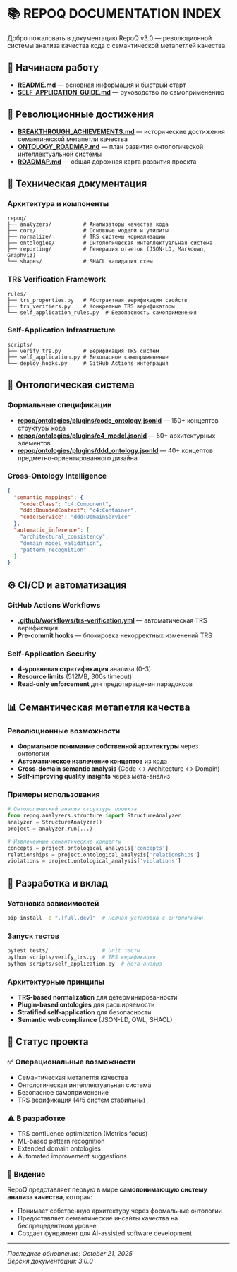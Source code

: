 # 📚 REPOQ DOCUMENTATION INDEX

Добро пожаловать в документацию RepoQ v3.0 — революционной системы анализа качества кода с семантической метапетлей качества.

## 🎯 Начинаем работу

- **[README.md](README.md)** — основная информация и быстрый старт
- **[SELF_APPLICATION_GUIDE.md](SELF_APPLICATION_GUIDE.md)** — руководство по самоприменению

## 🚀 Революционные достижения

- **[BREAKTHROUGH_ACHIEVEMENTS.md](BREAKTHROUGH_ACHIEVEMENTS.md)** — исторические достижения семантической метапетли качества
- **[ONTOLOGY_ROADMAP.md](ONTOLOGY_ROADMAP.md)** — план развития онтологической интеллектуальной системы
- **[ROADMAP.md](ROADMAP.md)** — общая дорожная карта развития проекта

## 🧠 Техническая документация

### Архитектура и компоненты
```
repoq/
├── analyzers/          # Анализаторы качества кода
├── core/               # Основные модели и утилиты  
├── normalize/          # TRS системы нормализации
├── ontologies/         # Онтологическая интеллектуальная система
├── reporting/          # Генерация отчетов (JSON-LD, Markdown, Graphviz)
└── shapes/             # SHACL валидация схем
```

### TRS Verification Framework
```
rules/
├── trs_properties.py   # Абстрактная верификация свойств
├── trs_verifiers.py    # Конкретные TRS верификаторы
└── self_application_rules.py  # Безопасность самоприменения
```

### Self-Application Infrastructure  
```
scripts/
├── verify_trs.py       # Верификация TRS систем
├── self_application.py # Безопасное самоприменение
└── deploy_hooks.py     # GitHub Actions интеграция
```

## 🔬 Онтологическая система

### Формальные спецификации
- **[repoq/ontologies/plugins/code_ontology.jsonld](repoq/ontologies/plugins/code_ontology.jsonld)** — 150+ концептов структуры кода
- **[repoq/ontologies/plugins/c4_model.jsonld](repoq/ontologies/plugins/c4_model.jsonld)** — 50+ архитектурных элементов
- **[repoq/ontologies/plugins/ddd_ontology.jsonld](repoq/ontologies/plugins/ddd_ontology.jsonld)** — 40+ концептов предметно-ориентированного дизайна

### Cross-Ontology Intelligence
```json
{
  "semantic_mappings": {
    "code:Class": "c4:Component",
    "ddd:BoundedContext": "c4:Container", 
    "code:Service": "ddd:DomainService"
  },
  "automatic_inference": [
    "architectural_consistency",
    "domain_model_validation", 
    "pattern_recognition"
  ]
}
```

## ⚙️ CI/CD и автоматизация

### GitHub Actions Workflows
- **[.github/workflows/trs-verification.yml](.github/workflows/trs-verification.yml)** — автоматическая TRS верификация
- **Pre-commit hooks** — блокировка некорректных изменений TRS

### Self-Application Security
- **4-уровневая стратификация** анализа (0-3)
- **Resource limits** (512MB, 300s timeout)
- **Read-only enforcement** для предотвращения парадоксов

## 📊 Семантическая метапетля качества

### Революционные возможности
- **Формальное понимание собственной архитектуры** через онтологии
- **Автоматическое извлечение концептов** из кода  
- **Cross-domain semantic analysis** (Code ↔ Architecture ↔ Domain)
- **Self-improving quality insights** через мета-анализ

### Примеры использования
```python
# Онтологический анализ структуры проекта
from repoq.analyzers.structure import StructureAnalyzer
analyzer = StructureAnalyzer() 
project = analyzer.run(...)

# Извлеченные семантические концепты
concepts = project.ontological_analysis['concepts']
relationships = project.ontological_analysis['relationships'] 
violations = project.ontological_analysis['violations']
```

## 🔧 Разработка и вклад

### Установка зависимостей
```bash
pip install -e ".[full,dev]"  # Полная установка с онтологиями
```

### Запуск тестов
```bash
pytest tests/                 # Unit тесты
python scripts/verify_trs.py  # TRS верификация
python scripts/self_application.py  # Мета-анализ
```

### Архитектурные принципы
- **TRS-based normalization** для детерминированности
- **Plugin-based ontologies** для расширяемости
- **Stratified self-application** для безопасности
- **Semantic web compliance** (JSON-LD, OWL, SHACL)

## 🌟 Статус проекта

### ✅ Операциональные возможности
- Семантическая метапетля качества
- Онтологическая интеллектуальная система  
- Безопасное самоприменение
- TRS верификация (4/5 систем стабильны)

### ⚠️ В разработке
- TRS confluence optimization (Metrics focus)
- ML-based pattern recognition
- Extended domain ontologies
- Automated improvement suggestions

### 🚀 Видение
RepoQ представляет первую в мире **самопонимающую систему анализа качества**, которая:
- Понимает собственную архитектуру через формальные онтологии
- Предоставляет семантические инсайты качества на беспрецедентном уровне
- Создает фундамент для AI-assisted software development

---

*Последнее обновление: October 21, 2025*  
*Версия документации: 3.0.0*